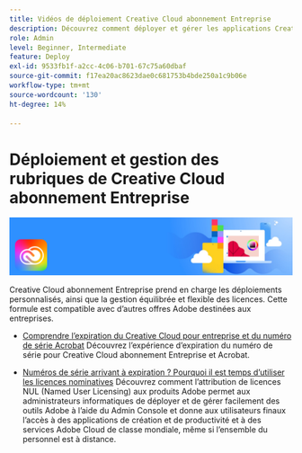 ```yaml
---
title: Vidéos de déploiement Creative Cloud abonnement Entreprise
description: Découvrez comment déployer et gérer les applications Creative Cloud abonnement Entreprise
role: Admin
level: Beginner, Intermediate
feature: Deploy
exl-id: 9533fb1f-a2cc-4c06-b701-67c75a60dbaf
source-git-commit: f17ea20ac8623dae0c681753b4bde250a1c9b06e
workflow-type: tm+mt
source-wordcount: '130'
ht-degree: 14%

---
```


# Déploiement et gestion des rubriques de Creative Cloud abonnement Entreprise

![Image du héros Creative Cloud](../assets/CCEbanner.png)

Creative Cloud abonnement Entreprise prend en charge les déploiements personnalisés, ainsi que la gestion équilibrée et flexible des licences. Cette formule est compatible avec d’autres offres Adobe destinées aux entreprises.

* [Comprendre l’expiration du Creative Cloud pour entreprise et du numéro de série Acrobat](cceserial.md)
Découvrez l’expérience d’expiration du numéro de série pour Creative Cloud abonnement Entreprise et Acrobat.

* [Numéros de série arrivant à expiration ? Pourquoi il est temps d’utiliser les licences nominatives](nameduserlicensing.md)
Découvrez comment l’attribution de licences NUL (Named User Licensing) aux produits Adobe permet aux administrateurs informatiques de déployer et de gérer facilement des outils Adobe à l’aide du Admin Console et donne aux utilisateurs finaux l’accès à des applications de création et de productivité et à des services Adobe Cloud de classe mondiale, même si l’ensemble du personnel est à distance.

